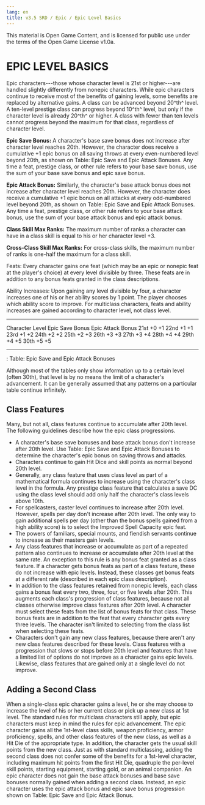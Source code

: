 ```yaml
---
lang: en
title: v3.5 SRD / Epic / Epic Level Basics
---
```


This material is Open Game Content, and is licensed for public use under
the terms of the Open Game License v1.0a.

# EPIC LEVEL BASICS

Epic characters---those whose character level is 21st or higher---are
handled slightly differently from nonepic characters. While epic
characters continue to receive most of the benefits of gaining levels,
some benefits are replaced by alternative gains. A class can be advanced
beyond 20^th^ level. A ten-level prestige class can progress beyond
10^th^ level, but only if the character level is already 20^th^ or
higher. A class with fewer than ten levels cannot progress beyond the
maximum for that class, regardless of character level.

**Epic Save Bonus:** A character's base save bonus does not increase
after character level reaches 20th. However, the character does receive
a cumulative +1 epic bonus on all saving throws at every even-numbered
level beyond 20th, as shown on Table: Epic Save and Epic Attack Bonuses.
Any time a feat, prestige class, or other rule refers to your base save
bonus, use the sum of your base save bonus and epic save bonus.

**Epic Attack Bonus:** Similarly, the character's base attack bonus does
not increase after character level reaches 20th. However, the character
does receive a cumulative +1 epic bonus on all attacks at every
odd-numbered level beyond 20th, as shown on Table: Epic Save and Epic
Attack Bonuses. Any time a feat, prestige class, or other rule refers to
your base attack bonus, use the sum of your base attack bonus and epic
attack bonus.

**Class Skill Max Ranks:** The maximum number of ranks a character can
have in a class skill is equal to his or her character level +3.

**Cross-Class Skill Max Ranks:** For cross-class skills, the maximum
number of ranks is one-half the maximum for a class skill.

Feats: Every character gains one feat (which may be an epic or nonepic
feat at the player's choice) at every level divisible by three. These
feats are in addition to any bonus feats granted in the class
descriptions.

Ability Increases: Upon gaining any level divisible by four, a character
increases one of his or her ability scores by 1 point. The player
chooses which ability score to improve. For multiclass characters, feats
and ability increases are gained according to character level, not class
level.

  ----------------- ----------------- -------------------
  Character Level   Epic Save Bonus   Epic Attack Bonus
  21st              +0                +1
  22nd              +1                +1
  23rd              +1                +2
  24th              +2                +2
  25th              +2                +3
  26th              +3                +3
  27th              +3                +4
  28th              +4                +4
  29th              +4                +5
  30th              +5                +5
  ----------------- ----------------- -------------------

  : Table: Epic Save and Epic Attack Bonuses

Although most of the tables only show information up to a certain level
(often 30th), that level is by no means the limit of a character's
advancement. It can be generally assumed that any patterns on a
particular table continue infinitely.

## Class Features

Many, but not all, class features continue to accumulate after 20th
level. The following guidelines describe how the epic class
progressions.

-   A character's base save bonuses and base attack bonus don't increase
    after 20th level. Use Table: Epic Save and Epic Attack Bonuses to
    determine the character's epic bonus on saving throws and attacks.
-   Characters continue to gain Hit Dice and skill points as normal
    beyond 20th level.
-   Generally, any class feature that uses class level as part of a
    mathematical formula continues to increase using the character's
    class level in the formula. Any prestige class feature that
    calculates a save DC using the class level should add only half the
    character's class levels above 10th.
-   For spellcasters, caster level continues to increase after 20th
    level. However, spells per day don't increase after 20th level. The
    only way to gain additional spells per day (other than the bonus
    spells gained from a high ability score) is to select the Improved
    Spell Capacity epic feat.
-   The powers of familiars, special mounts, and fiendish servants
    continue to increase as their masters gain levels.
-   Any class features that increase or accumulate as part of a repeated
    pattern also continues to increase or accumulate after 20th level at
    the same rate. An exception to this rule is any bonus feat granted
    as a class feature. If a character gets bonus feats as part of a
    class feature, these do not increase with epic levels. Instead,
    these classes get bonus feats at a different rate (described in each
    epic class description).
-   In addition to the class features retained from nonepic levels, each
    class gains a bonus feat every two, three, four, or five levels
    after 20th. This augments each class's progression of class
    features, because not all classes otherwise improve class features
    after 20th level. A character must select these feats from the list
    of bonus feats for that class. These bonus feats are in addition to
    the feat that every character gets every three levels. The character
    isn't limited to selecting from the class list when selecting these
    feats.
-   Characters don't gain any new class features, because there aren't
    any new class features described for these levels. Class features
    with a progression that slows or stops before 20th level and
    features that have a limited list of options do not improve as a
    character gains epic levels. Likewise, class features that are
    gained only at a single level do not improve.

## Adding a Second Class

When a single-class epic character gains a level, he or she may choose
to increase the level of his or her current class or pick up a new class
at 1st level. The standard rules for multiclass characters still apply,
but epic characters must keep in mind the rules for epic advancement.
The epic character gains all the 1st-level class skills, weapon
proficiency, armor proficiency, spells, and other class features of the
new class, as well as a Hit Die of the appropriate type. In addition,
the character gets the usual skill points from the new class. Just as
with standard multiclassing, adding the second class does not confer
some of the benefits for a 1st-level character, including maximum hit
points from the first Hit Die, quadruple the per-level skill points,
starting equipment, starting gold, or an animal companion. An epic
character does not gain the base attack bonuses and base save bonuses
normally gained when adding a second class. Instead, an epic character
uses the epic attack bonus and epic save bonus progression shown on
Table: Epic Save and Epic Attack Bonus.
